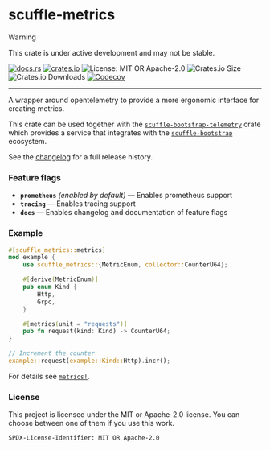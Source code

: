 <!-- sync-readme title [[ -->
# scuffle-metrics
<!-- sync-readme ]] -->

> [!WARNING]  
> This crate is under active development and may not be stable.

<!-- sync-readme badge [[ -->
[![docs.rs](https://img.shields.io/docsrs/scuffle-metrics/0.4.1.svg?logo=docs.rs&label=docs.rs&style=flat-square)](https://docs.rs/scuffle-metrics/0.4.1)
[![crates.io](https://img.shields.io/badge/crates.io-v0.4.1-orange?style=flat-square&logo=rust&logoColor=white)](https://crates.io/crates/scuffle-metrics/0.4.1)
![License: MIT OR Apache-2.0](https://img.shields.io/badge/license-MIT%20OR%20Apache--2.0-purple.svg?style=flat-square)
![Crates.io Size](https://img.shields.io/crates/size/scuffle-metrics/0.4.1.svg?style=flat-square)
![Crates.io Downloads](https://img.shields.io/crates/dv/scuffle-metrics/0.4.1.svg?&label=downloads&style=flat-square)
[![Codecov](https://img.shields.io/codecov/c/github/scufflecloud/scuffle.svg?label=codecov&logo=codecov&style=flat-square)](https://app.codecov.io/gh/scufflecloud/scuffle)
<!-- sync-readme ]] -->

---

<!-- sync-readme rustdoc [[ -->
A wrapper around opentelemetry to provide a more ergonomic interface for
creating metrics.

This crate can be used together with the [`scuffle-bootstrap-telemetry`](https://docs.rs/scuffle-bootstrap-telemetry) crate
which provides a service that integrates with the [`scuffle-bootstrap`](https://docs.rs/scuffle-bootstrap) ecosystem.

See the [changelog](./CHANGELOG.md) for a full release history.

### Feature flags

* **`prometheus`** *(enabled by default)* —  Enables prometheus support
* **`tracing`** —  Enables tracing support
* **`docs`** —  Enables changelog and documentation of feature flags

### Example

````rust
#[scuffle_metrics::metrics]
mod example {
    use scuffle_metrics::{MetricEnum, collector::CounterU64};

    #[derive(MetricEnum)]
    pub enum Kind {
        Http,
        Grpc,
    }

    #[metrics(unit = "requests")]
    pub fn request(kind: Kind) -> CounterU64;
}

// Increment the counter
example::request(example::Kind::Http).incr();
````

For details see [`metrics!`](https://docs.rs/scuffle_metrics_derive/0.4.1/scuffle_metrics_derive/attr.metrics.html).

### License

This project is licensed under the MIT or Apache-2.0 license.
You can choose between one of them if you use this work.

`SPDX-License-Identifier: MIT OR Apache-2.0`
<!-- sync-readme ]] -->
